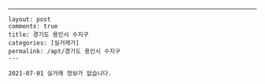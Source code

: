 ---
    layout: post
    comments: true
    title: 경기도 용인시 수지구
    categories: [실거래가]
    permalink: /apt/경기도 용인시 수지구
    ---

    2021-07-01 실거래 정보가 없습니다.

    